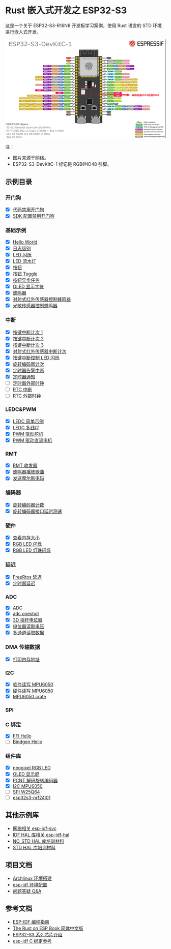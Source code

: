# Rust 嵌入式开发之 ESP32-S3

这是一个关于 ESP32-S3-R16N8 开发板学习案例，使用 Rust 语言的 STD 环境进行嵌入式开发。

![ESP32-S3-DevKitC-1](images/ESP32-S3-DevKitC-1.png)

注：

- 图片来源于网络。
- ESP32-S3-DevKitC-1 标记是 RGB@IO48 引脚。

## 示例目录

### 开门狗

- [x] [代码禁用开门狗](app/wdg/code_disable_wdg/README.md)
- [x] [SDK 配置禁用开门狗](app/wdg/sdkconfig_disable_wdg/README.md)

### 基础示例

- [x] [Hello World](app/basic/hello_world/README.md)
- [x] [日志级别](app/basic/log_level/README.md)
- [x] [LED 闪烁](app/basic/blinky/README.md)
- [x] [LED 流水灯](app/basic/led_flow_light/README.md)
- [x] [按钮](app/basic/button/README.md)
- [x] [按钮 Toggle](app/basic/button_toggle/README.md)
- [x] [按钮异步任务](app/basic/button_async/README.md)
- [x] [OLED 显示字符](app/basic/oled_show_str/README.md)
- [x] [蜂鸣器](app/basic/buzzer/README.md)
- [x] [对射式红外传感器控制蜂鸣器](app/basic/opposing_infrared_sensor_buzzer/README.md)
- [x] [光敏传感器控制蜂鸣器](app/basic/light_sensor_control_buzzer/README.md)

### 中断

- [x] [按键中断计次 1](app/interrupt/key_isr1/README.md)
- [x] [按键中断计次 2](app/interrupt/key_isr2/README.md)
- [x] [按键中断计次 3](app/interrupt/key_isr3/README.md)
- [x] [对射式红外传感器中断计次](app/interrupt/opposing_infrared_sensor_count/README.md)
- [x] [按键中断控制 LED 闪烁](app/interrupt/button_isr/README.md)
- [x] [旋转编码器计次](app/interrupt/rotary_encoder_count/README.md)
- [x] [定时器告警中断](app/interrupt/timer_alarm_isr/README.md)
- [x] [定时器通知](app/interrupt/timer_notify/README.md)
- [ ] [定时器外部时钟](app/interrupt/timer_external_clock/README.md)
- [ ] [RTC 中断](app/interrupt/rtc_isr/README.md)
- [ ] [RTC 外部时钟](app/interrupt/rtc_gpio/README.md)

### LEDC&PWM

- [x] [LEDC 简单示例](app/ledc/ledc_simple/README.md)
- [x] [LEDC 多线程](app/ledc/ledc_threads/README.md)
- [x] [PWM 驱动舵机](app/ledc/pwm_driven_servo/README.md)
- [x] [PWM 驱动直流电机](app/ledc/pwm_driven_motor/README.md)

### RMT

- [x] [RMT 收发器](app/rmt/rmt_transceiver/README.md)
- [x] [蜂鸣器播放歌曲](app/rmt/rmt_musical_buzzer/README.md)
- [x] [发送摩尔斯电码](app/rmt/rmt_morse_code/README.md)

### 编码器

- [x] [旋转编码器计数](app/encoder/rotary_encoder/README.md)
- [x] [旋转编码器接口延时测速](app/encoder/rotary_encoder_speed/README.md)

### 硬件

- [x] [查看内存大小](app/hardware/hardware_memory_size/README.md)
- [x] [RGB LED 闪烁](app/hardware/hardware_rgb_led/README.md)
- [x] [RGB LED 灯珠闪烁](app/hardware/hardware_multiple_rgb_led/README.md)

### 延迟

- [x] [FreeRtos 延迟](app/delay/freertos_delay/README.md)
- [x] [定时器延迟](app/delay/async_timer_delay/README.md)

### ADC

- [x] [ADC](app/adc/adc/README.md)
- [x] [adc oneshot](app/adc/adc_oneshot/README.md)
- [x] [3D 摇杆电位器](app/adc/joystick_potentiometer_3d/README.md)
- [x] [电位器读取电压](app/adc/potentiometer_reading_voltage/README.md)
- [x] [多通道读取数据](app/adc/ad_multichannel/README.md)

### DMA 传输数据

- [x] [打印内存地址](app/dma/print_memory_address/README.md)

### I2C

- [x] [软件读写 MPU6050](app/i2c/i2c_soft_mpu6050/README.md)
- [x] [硬件读写 MPU6050](app/i2c/i2c_hard_mpu6050/README.md)
- [x] [MPU6050 crate](app/i2c/i2c_mpu6050_crate/README.md)

### SPI

### C 绑定

- [x] [FFI Hello](app/ffi/ffi_hello/README.md)
- [ ] [Bindgen Hello](app/ffi/bindgen_hello/README.md)

### 组件库

- [x] [neopixel RGB LED](core/neopixel/README.md)
- [x] [OLED 显示屏](core/oled/README.md)
- [x] [PCNT 解码旋转编码器](core/pcnt_encoder/README.md)
- [x] [I2C MPU6050](core/mpu6050/README.md)
- [ ] [SPI W25Q64](core/w25q64/README.md)
- [ ] [esp32s3-nrf24l01](core/esp32s3-nrf24l01/README.md)

## 其他示例库

- [网络相关 esp-idf-svc](https://github.com/esp-rs/esp-idf-svc/tree/master/examples)
- [IDF HAL 库相关 esp-idf-hal](https://github.com/esp-rs/esp-idf-hal/tree/master/examples)
- [NO_STD HAL 库培训材料](https://github.com/esp-rs/no_std-training/blob/main/README.md)
- [STD HAL 库培训材料](https://github.com/esp-rs/std-training/blob/main/README.md)

## 项目文档

- [Archlinux 环境搭建](./docs/Archlinux环境搭建.md)
- [esp-idf 环境配置](./docs/esp-idf环境配置.md)
- [问题答疑 Q&A](./docs/问题答疑Q&A.md)

## 参考文档

- [ESP-IDF 编程指南](https://docs.espressif.com/projects/esp-idf/zh_CN/latest/esp32s3/get-started/index.html)
- [The Rust on ESP Book 简体中文版](https://narukara.github.io/rust-on-esp-book-zh-cn/introduction.html)
- [ESP32-S3 系列芯片介绍](https://blog.csdn.net/MJiarong_personal/article/details/121726585)
- [esp-idf C 绑定参考](https://esp-rs.github.io/esp-idf-svc/esp_idf_svc/index.html)

